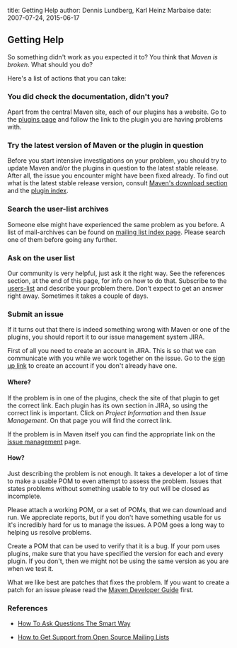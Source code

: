 title: Getting Help
author: Dennis Lundberg, Karl Heinz Marbaise
date: 2007-07-24, 2015-06-17

<!--
Licensed to the Apache Software Foundation (ASF) under one
or more contributor license agreements.  See the NOTICE file
distributed with this work for additional information
regarding copyright ownership.  The ASF licenses this file
to you under the Apache License, Version 2.0 (the
"License"); you may not use this file except in compliance
with the License.  You may obtain a copy of the License at

    http://www.apache.org/licenses/LICENSE-2.0

Unless required by applicable law or agreed to in writing,
software distributed under the License is distributed on an
"AS IS" BASIS, WITHOUT WARRANTIES OR CONDITIONS OF ANY
KIND, either express or implied.  See the License for the
specific language governing permissions and limitations
under the License.
-->

## Getting Help

 So something didn't work as you expected it to? You think that _Maven is broken_. What should you do?

 Here's a list of actions that you can take:

### You did check the documentation, didn't you?

 Apart from the central Maven site, each of our plugins has a website. Go to the [plugins page](../plugins/index.html) and follow the link to the plugin you are having problems with.

### Try the latest version of Maven or the plugin in question

 Before you start intensive investigations on your problem, you should try to update Maven and/or the plugins in question to the latest stable release. After all, the issue you encounter might have been fixed already. To find out what is the latest stable release version, consult [Maven's download section](../download.html) and the [plugin index](../plugins/index.html).

### Search the user-list archives

 Someone else might have experienced the same problem as you before. A list of mail-archives can be found on [mailing list index page](https://maven.apache.org/mailing-lists.html). Please search one of them before going any further.

### Ask on the user list

 Our community is very helpful, just ask it the right way. See the references section, at the end of this page, for info on how to do that. Subscribe to the [users-list](https://maven.apache.org/mailing-lists.html) and describe your problem there. Don't expect to get an answer right away. Sometimes it takes a couple of days.

### Submit an issue

 If it turns out that there is indeed something wrong with Maven or one of the plugins, you should report it to our issue management system JIRA.

 First of all you need to create an account in JIRA. This is so that we can communicate with you while we work together on the issue. Go to the [sign up link](https://issues.apache.org/jira/secure/Dashboard.jspa) to create an account if you don't already have one.

#### Where?

 If the problem is in one of the plugins, check the site of that plugin to get the correct link. Each plugin has its own section in JIRA, so using the correct link is important. Click on _Project Information_ and then _Issue Management_. On that page you will find the correct link.

 If the problem is in Maven itself you can find the appropriate link on the [issue management](https://maven.apache.org/issue-management.html) page.

#### How?

 Just describing the problem is not enough. It takes a developer a lot of time to make a usable POM to even attempt to assess the problem. Issues that states problems without something usable to try out will be closed as incomplete.

 Please attach a working POM, or a set of POMs, that we can download and run. We appreciate reports, but if you don't have something usable for us it's incredibly hard for us to manage the issues. A POM goes a long way to helping us resolve problems.

 Create a POM that can be used to verify that it is a bug. If your pom uses plugins, make sure that you have specified the version for each and every plugin. If you don't, then we might not be using the same version as you are when we test it.

 What we like best are patches that fixes the problem. If you want to create a patch for an issue please read the [Maven Developer Guide](../guides/development/guide-maven-development.html) first.

### References

- [How To Ask Questions The Smart Way](http://www.catb.org/\~esr/faqs/smart-questions.html)

- [How to Get Support from Open Source Mailing Lists](http://opensourcestrategies.blogspot.com/2005/09/how-to-get-support-from-open-source.html)
